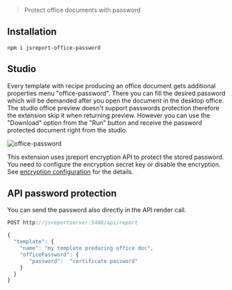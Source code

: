 
> Protect office documents with password

## Installation

```
npm i jsreport-office-password
```

## Studio
Every template with recipe producing an office document gets additional properties menu "office-password". There you can fill the desired password which will be demanded after you open the document in the desktop office. The studio office preview doesn't support passwords protection therefore the extension skip it when returning preview. However you can use the "Download" option from the "Run" button and receive the password protected document right from the studio.

![office-password](/img/office-password.png)

This extension uses jsreport  encryption API to protect the stored password. You need to configure the encryption secret key or disable the encryption. See [encryption configuration](learn/configuration#encryption-configuration) for the details.

## API password protection

You can send the password also directly in the API render call.

```js
POST http://jsreportserver:5488/api/report

{ 
  "template": {
    "name": "my template producing office doc",    
    "officePassword": {     
       "password":  "certificate password"
    }    
  }
}
```
